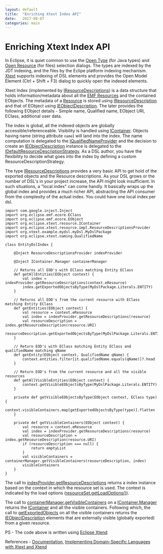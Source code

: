 ```yaml
---
layout: default
title:  "Enriching Xtext Index API"
date:   2017-08-07
categories: main
---
```


# Enriching Xtext Index API

In Eclipse, it is quiet common to use the [Open Type](https://help.eclipse.org/mars/index.jsp?topic=%2Forg.eclipse.jdt.doc.user%2Freference%2Fref-dialog-open-type.htm) (for Java types) and [Open Resource](https://help.eclipse.org/neon/index.jsp?topic=%2Forg.eclipse.platform.doc.user%2Freference%2Fref-dialog-open-resource.htm) (for files) selection dialogs. The types are indexed by the JDT indexing, and the files by the Eclipe platform indexing mechanism. [Xtext](https://eclipse.org/Xtext/) supports indexing of DSL elements and provides the Open Model Element (Ctrl + Shift + F3) dialog to quickly open the indexed elements. 

Xtext Index (implemented by [IResourceDescriptions](http://download.eclipse.org/modeling/tmf/xtext/javadoc/2.3/org/eclipse/xtext/resource/IResourceDescriptions.html)) is a data structure that holds information/metadata about all the [EMF Resources](http://download.eclipse.org/modeling/emf/emf/javadoc/2.9.0/org/eclipse/emf/ecore/resource/Resource.html) and the contained EObjects. The metadata of a [Resource](http://download.eclipse.org/modeling/emf/emf/javadoc/2.9.0/org/eclipse/emf/ecore/resource/Resource.html) is stored using [IResourceDescription](http://download.eclipse.org/modeling/tmf/xtext/javadoc/2.3/org/eclipse/xtext/resource/IResourceDescription.html) and that of EObject using [IEObjectDescription](http://download.eclipse.org/modeling/tmf/xtext/javadoc/2.3/org/eclipse/xtext/resource/IEObjectDescription.html). The later provides the following EObject details - Simple name, Qualified name, EObject URI, EClass, additional user data.

The index is global, all the indexed objects are globally accessible/referenceable. Visibility is handled using [IContainer](http://download.eclipse.org/modeling/tmf/xtext/javadoc/2.3/org/eclipse/xtext/resource/IContainer.html). Objects having name (string attribute `name`) will land into the index. The name computation is delegated to the [IQualifiedNameProvider](http://download.eclipse.org/modeling/tmf/xtext/javadoc/2.3/org/eclipse/xtext/naming/IQualifiedNameProvider.html) and the decision to create an [IEObjectDescription](http://download.eclipse.org/modeling/tmf/xtext/javadoc/2.3/org/eclipse/xtext/resource/IEObjectDescription.html) instance is delegated to the [IDefaultResourceDescriptionStrategy](http://download.eclipse.org/modeling/tmf/xtext/javadoc/2.3/org/eclipse/xtext/resource/IDefaultResourceDescriptionStrategy.html). As a DSL author, you have the flexibility to decide what goes into the index by defining a custom ResourceDescriptionStrategy. 

The type [IResourceDescriptions]((http://download.eclipse.org/modeling/tmf/xtext/javadoc/2.3/org/eclipse/xtext/resource/IResourceDescriptions.html)) provides a very basic API to get hold of the exported objects and the Resource descriptions. As your DSL grows or the number of DSL's in your project increase, the API might look insufficient. In such situations, a "local index" can come handly. It basically wraps up the global index and provides a much richer API, abstracting the API consumer from the complexity of the actual index. You could have one local index per dsl.

```
import com.google.inject.Inject
import org.eclipse.emf.ecore.EClass
import org.eclipse.emf.ecore.EObject
import org.eclipse.xtext.resource.IContainer
import org.eclipse.xtext.resource.impl.ResourceDescriptionsProvider
import org.xtext.example.mydsl.myDsl.MyDslPackage
import org.eclipse.xtext.naming.QualifiedName

class EntityDslIndex {

	@Inject ResourceDescriptionsProvider indexProvider

	@Inject IContainer.Manager containerManager
	
	// Returns all EOD's with EClass matching Entity EClass
	def getAllEntities(EObject context) {
		val index = indexProvider.getResourceDescriptions(context.eResource)
		index.getExportedObjectsByType(MyDslPackage.Literals.ENTITY)
	}

	// Returns all EOD's from the current resource with EClass matching Entity EClass
	def getEntities(EObject context) {
		val resource = context.eResource
		val index = indexProvider.getResourceDescriptions(resource)
		val resourceDescription = index.getResourceDescription(resource.URI)
		resourceDescription.getExportedObjectsByType(MyDslPackage.Literals.ENTITY)
	}
	
	// Return EOD's with EClass matching Entity EClass and qualifiedName matching qName 
	def getEntity(EObject context, QualifiedName qName) {
		context.entities.filter[it.qualifiedName.equals(qName)]?.head
	}
	
	// Return EOD's from the current resource and all the visible resources
	def getAllVisibleEntities(EObject context) {
		context.getVisibleEObjectsByType(MyDslPackage.Literals.ENTITY)
	}

	private def getVisibleEObjectsByType(EObject context, EClass type) {
		context.visibleContainers.map[getExportedObjectsByType(type)].flatten
	}

	private def getVisibleContainers(EObject context) {
		val resource = context.eResource
		val index = indexProvider.getResourceDescriptions(resource)
		val resourceDescription = index.getResourceDescription(resource.URI)
		if (resourceDescription === null) {
			return emptyList
		}
		val visibleContainers = containerManager.getVisibleContainers(resourceDescription, index)
		visibleContainers
	}
}
```

The call to [indexProvider.getResourceDescriptions](http://download.eclipse.org/modeling/tmf/xtext/javadoc/2.3/org/eclipse/xtext/resource/impl/ResourceDescriptionsProvider.html#getResourceDescriptions(org.eclipse.emf.ecore.resource.Resource)) returns a index instance based on the context in which the resource set is used. The context is indicated by the load options ([resourceSet.getLoadOptions()](http://download.eclipse.org/modeling/emf/emf/javadoc/2.9.0/org/eclipse/emf/ecore/resource/ResourceSet.html#getLoadOptions())).

The call to [containerManager.getVisibleContainers](https://goo.gl/Pxasn2) on a [IContainer.Manager](http://download.eclipse.org/modeling/tmf/xtext/javadoc/2.3/org/eclipse/xtext/resource/IContainer.Manager.html) returns the [IContainer](http://download.eclipse.org/modeling/tmf/xtext/javadoc/2.3/org/eclipse/xtext/resource/IContainer.html) and all the visible containers. Following which, the call to [getExportedObjects](http://download.eclipse.org/modeling/tmf/xtext/javadoc/2.3/org/eclipse/xtext/resource/ISelectable.html#getExportedObjects()) on all the visible containers returns the [IEObjectDescription](http://download.eclipse.org/modeling/tmf/xtext/javadoc/2.3/org/eclipse/xtext/resource/IEObjectDescription.html) elements that are externally visible (globally exported) from a given resource.

PS - The code above is written using [Eclipse Xtend](https://www.eclipse.org/xtend/)

References - [Documentation](http://www.eclipse.org/Xtext/documentation/2.5.0/Xtext%20Documentation.pdf), [Implementing Domain-Specific Languages with Xtext and Xtend](https://goo.gl/J4ijTn)
